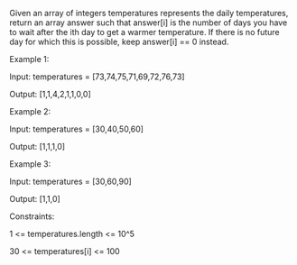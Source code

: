 Given an array of integers temperatures represents the daily temperatures, return an array answer such that answer[i] is the number of days you have to wait after the ith day to get a warmer temperature. If there is no future day for which this is possible, keep answer[i] == 0 instead.

 

Example 1:

Input: temperatures = [73,74,75,71,69,72,76,73]

Output: [1,1,4,2,1,1,0,0]

Example 2:

Input: temperatures = [30,40,50,60]

Output: [1,1,1,0]

Example 3:

Input: temperatures = [30,60,90]

Output: [1,1,0]
 

Constraints:

1 <= temperatures.length <= 10^5

30 <= temperatures[i] <= 100
